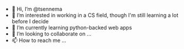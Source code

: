 - 👋 Hi, I’m @tsennema
- 👀 I’m interested in working in a CS field, though I'm still learning a lot before I decide 
- 🌱 I’m currently learning python-backed web apps
- 💞️ I’m looking to collaborate on ...
- 📫 How to reach me ...

<!---
tsennema/tsennema is a ✨ special ✨ repository because its `README.md` (this file) appears on your GitHub profile.
You can click the Preview link to take a look at your changes.
--->
